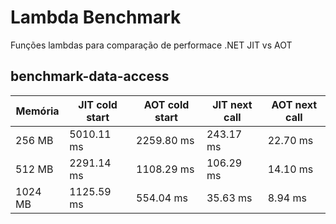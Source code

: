 # Lambda Benchmark

Funções lambdas para comparação de performace .NET JIT vs AOT

## benchmark-data-access

| Memória   | JIT cold start    | AOT cold start    | JIT next call | AOT next call |
|-----------|-------------------|-------------------|---------------|---------------|
| 256 MB    | 5010.11 ms        | 2259.80 ms        | 243.17 ms     | 22.70 ms      |
| 512 MB    | 2291.14 ms        | 1108.29 ms        | 106.29 ms     | 14.10 ms      |
| 1024 MB   | 1125.59 ms        | 554.04 ms         | 35.63 ms      | 8.94 ms       |

